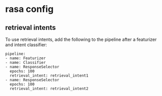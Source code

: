 # rasa config

## retrieval intents

To use retrieval intents, add the following to the pipeline after a featurizer and intent classifier:

```
pipeline:
- name: Featurizer
- name: Classifier
- name: ResponseSelector
  epochs: 100
  retrieval_intent: retrieval_intent1
- name: ResponseSelector
  epochs: 100
  retrieval_intent: retrieval_intent2
```
